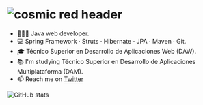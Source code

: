 # ![cosmic red header](https://assets.codepen.io/527512/twitch_cover.jpg?width=1000&height=200&format=auto&fit=cover)


- 👨🏻‍💻 Java web developer. 
- 💻 Spring Framework · Struts · Hibernate · JPA · Maven · Git. 
- 🎓 Técnico Superior en Desarrollo de Aplicaciones Web (DAW).
- 📚 I'm studying Técnico Superior en Desarrollo de Aplicaciones Multiplataforma (DAM).
- 📫 Reach me on [Twitter](https://twitter.com/RaulGB88)

![GitHub stats](https://github-readme-stats.vercel.app/api?username=RaulGB88&count_private=true&show_icons=true&theme=radical)
